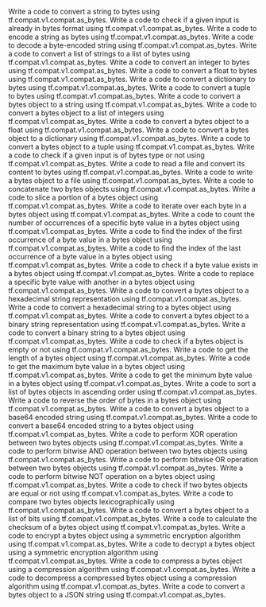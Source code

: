 Write a code to convert a string to bytes using tf.compat.v1.compat.as_bytes.
Write a code to check if a given input is already in bytes format using tf.compat.v1.compat.as_bytes.
Write a code to encode a string as bytes using tf.compat.v1.compat.as_bytes.
Write a code to decode a byte-encoded string using tf.compat.v1.compat.as_bytes.
Write a code to convert a list of strings to a list of bytes using tf.compat.v1.compat.as_bytes.
Write a code to convert an integer to bytes using tf.compat.v1.compat.as_bytes.
Write a code to convert a float to bytes using tf.compat.v1.compat.as_bytes.
Write a code to convert a dictionary to bytes using tf.compat.v1.compat.as_bytes.
Write a code to convert a tuple to bytes using tf.compat.v1.compat.as_bytes.
Write a code to convert a bytes object to a string using tf.compat.v1.compat.as_bytes.
Write a code to convert a bytes object to a list of integers using tf.compat.v1.compat.as_bytes.
Write a code to convert a bytes object to a float using tf.compat.v1.compat.as_bytes.
Write a code to convert a bytes object to a dictionary using tf.compat.v1.compat.as_bytes.
Write a code to convert a bytes object to a tuple using tf.compat.v1.compat.as_bytes.
Write a code to check if a given input is of bytes type or not using tf.compat.v1.compat.as_bytes.
Write a code to read a file and convert its content to bytes using tf.compat.v1.compat.as_bytes.
Write a code to write a bytes object to a file using tf.compat.v1.compat.as_bytes.
Write a code to concatenate two bytes objects using tf.compat.v1.compat.as_bytes.
Write a code to slice a portion of a bytes object using tf.compat.v1.compat.as_bytes.
Write a code to iterate over each byte in a bytes object using tf.compat.v1.compat.as_bytes.
Write a code to count the number of occurrences of a specific byte value in a bytes object using tf.compat.v1.compat.as_bytes.
Write a code to find the index of the first occurrence of a byte value in a bytes object using tf.compat.v1.compat.as_bytes.
Write a code to find the index of the last occurrence of a byte value in a bytes object using tf.compat.v1.compat.as_bytes.
Write a code to check if a byte value exists in a bytes object using tf.compat.v1.compat.as_bytes.
Write a code to replace a specific byte value with another in a bytes object using tf.compat.v1.compat.as_bytes.
Write a code to convert a bytes object to a hexadecimal string representation using tf.compat.v1.compat.as_bytes.
Write a code to convert a hexadecimal string to a bytes object using tf.compat.v1.compat.as_bytes.
Write a code to convert a bytes object to a binary string representation using tf.compat.v1.compat.as_bytes.
Write a code to convert a binary string to a bytes object using tf.compat.v1.compat.as_bytes.
Write a code to check if a bytes object is empty or not using tf.compat.v1.compat.as_bytes.
Write a code to get the length of a bytes object using tf.compat.v1.compat.as_bytes.
Write a code to get the maximum byte value in a bytes object using tf.compat.v1.compat.as_bytes.
Write a code to get the minimum byte value in a bytes object using tf.compat.v1.compat.as_bytes.
Write a code to sort a list of bytes objects in ascending order using tf.compat.v1.compat.as_bytes.
Write a code to reverse the order of bytes in a bytes object using tf.compat.v1.compat.as_bytes.
Write a code to convert a bytes object to a base64 encoded string using tf.compat.v1.compat.as_bytes.
Write a code to convert a base64 encoded string to a bytes object using tf.compat.v1.compat.as_bytes.
Write a code to perform XOR operation between two bytes objects using tf.compat.v1.compat.as_bytes.
Write a code to perform bitwise AND operation between two bytes objects using tf.compat.v1.compat.as_bytes.
Write a code to perform bitwise OR operation between two bytes objects using tf.compat.v1.compat.as_bytes.
Write a code to perform bitwise NOT operation on a bytes object using tf.compat.v1.compat.as_bytes.
Write a code to check if two bytes objects are equal or not using tf.compat.v1.compat.as_bytes.
Write a code to compare two bytes objects lexicographically using tf.compat.v1.compat.as_bytes.
Write a code to convert a bytes object to a list of bits using tf.compat.v1.compat.as_bytes.
Write a code to calculate the checksum of a bytes object using tf.compat.v1.compat.as_bytes.
Write a code to encrypt a bytes object using a symmetric encryption algorithm using tf.compat.v1.compat.as_bytes.
Write a code to decrypt a bytes object using a symmetric encryption algorithm using tf.compat.v1.compat.as_bytes.
Write a code to compress a bytes object using a compression algorithm using tf.compat.v1.compat.as_bytes.
Write a code to decompress a compressed bytes object using a compression algorithm using tf.compat.v1.compat.as_bytes.
Write a code to convert a bytes object to a JSON string using tf.compat.v1.compat.as_bytes.